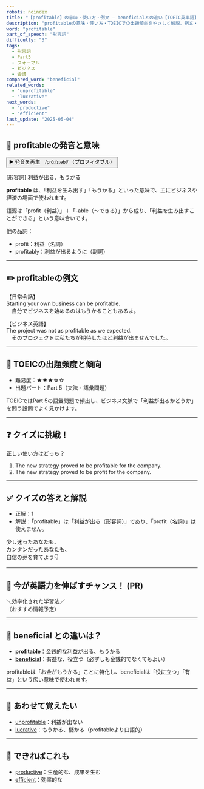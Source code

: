 ```yaml
---
robots: noindex
title: "【profitable】の意味・使い方・例文 ― beneficialとの違い【TOEIC英単語】"
description: "profitableの意味・使い方・TOEICでの出題傾向をやさしく解説。例文・クイズ付きでbeneficialとの違いもわかりやすく学べます。"
word: "profitable"
part_of_speech: "形容詞"
difficulty: "3"
tags:
  - 形容詞
  - Part5
  - フォーマル
  - ビジネス
  - 会議
compared_word: "beneficial"
related_words:
  - "unprofitable"
  - "lucrative"
next_words:
  - "productive"
  - "efficient"
last_update: "2025-05-04"
---
```


## 🔰 profitableの発音と意味

<button class="play-audio" onclick="playTTS('profitable')">
  <span class="play-audio-main">
    ▶️ 発音を再生　/prɑ́ːfɪtəbl/
  </span>
  <span class="play-audio-sub">
    （プロフィタブル）
  </span>
</button>

[形容詞] 利益が出る、もうかる

**profitable** は、「利益を生み出す」「もうかる」といった意味で、主にビジネスや経済の場面で使われます。

語源は「profit（利益）」＋「-able（～できる）」から成り、「利益を生み出すことができる」という意味合いです。

他の品詞：  
- profit：利益（名詞）
- profitably：利益が出るように（副詞）

---

## ✏️ profitableの例文

【日常会話】  
Starting your own business can be profitable.  
　自分でビジネスを始めるのはもうかることもあるよ。

【ビジネス英語】  
The project was not as profitable as we expected.  
　そのプロジェクトは私たちが期待したほど利益が出ませんでした。

---

## 🎯 TOEICの出題頻度と傾向

- 難易度：★★★☆☆
- 出題パート：Part 5（文法・語彙問題）

TOEICではPart 5の語彙問題で頻出し、ビジネス文脈で「利益が出るかどうか」を問う設問でよく見かけます。

---

## ❓ クイズに挑戦！

正しい使い方はどっち？

1. The new strategy proved to be profitable for the company.  
2. The new strategy proved to be profit for the company.

---

## ✅ クイズの答えと解説

- 正解：**1**
- 解説：「profitable」は「利益が出る（形容詞）」であり、「profit（名詞）」は使えません。

少し迷ったあなたも、  
カンタンだったあなたも、  
自信の芽を育てよう👇️

---

## 🚀 今が英語力を伸ばすチャンス！ (PR)

<div class="info-center">
＼効率化された学習法／<br>  
（おすすめ情報予定）
</div>

---

## 🤔  beneficial との違いは？

- **profitable**：金銭的な利益が出る、もうかる
- **[beneficial](/beneficial)**：有益な、役立つ（必ずしも金銭的でなくてもよい）

profitableは「お金がもうかる」ことに特化し、beneficialは「役に立つ」「有益」という広い意味で使われます。

---

## 🧩 あわせて覚えたい

- [unprofitable](/unprofitable)：利益が出ない
- [lucrative](/lucrative)：もうかる、儲かる（profitableより口語的）

---

## 📖 できればこれも

- [productive](/productive)：生産的な、成果を生む
- [efficient](/efficient)：効率的な

<!-- cvid: aid16_bid40 -->
